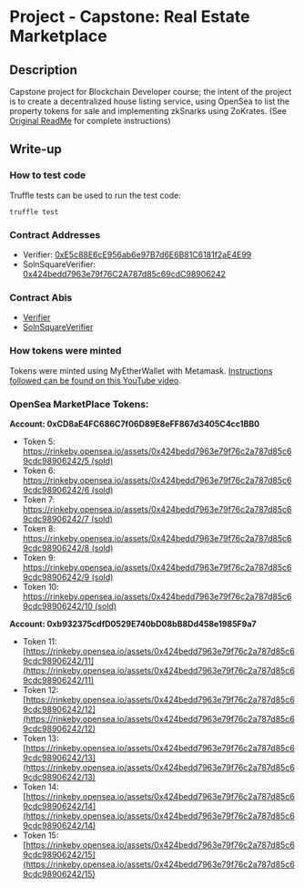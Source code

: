 # Project - Capstone: Real Estate Marketplace


## Description
Capstone project for Blockchain Developer course; the intent of the project is to create a decentralized house listing service, using OpenSea to list the property tokens for sale and implementing zkSnarks using ZoKrates. (See [Original ReadMe](https://github.com/marq-oh/bcnd-p5/blob/master/README_orig.md) for complete instructions)

## Write-up
### How to test code
Truffle tests can be used to run the test code:

`truffle test`

### Contract Addresses 
* Verifier: [0xE5c88E6cE956ab6e97B7d6E6B81C6181f2aE4E99](https://rinkeby.etherscan.io/address/0xE5c88E6cE956ab6e97B7d6E6B81C6181f2aE4E99)
* SolnSquareVerifier: [0x424bedd7963e79f76C2A787d85c69cdC98906242](https://rinkeby.etherscan.io/address/0x424bedd7963e79f76C2A787d85c69cdC98906242)

### Contract Abis
* [Verifier](https://github.com/marq-oh/bcnd-p5/blob/master/eth-contracts/build/contracts/Verifier.json)
* [SolnSquareVerifier](https://github.com/marq-oh/bcnd-p5/blob/master/eth-contracts/build/contracts/SolnSquareVerifier.json) 

### How tokens were minted
Tokens were minted using MyEtherWallet with Metamask. [Instructions followed can be found on this YouTube video](https://www.youtube.com/watch?v=8MChn-NJJB0&feature=youtu.be).

### OpenSea MarketPlace Tokens:
**Account: 0xCD8aE4FC686C7f06D89E8eFF867d3405C4cc1BB0**
* Token 5: [https://rinkeby.opensea.io/assets/0x424bedd7963e79f76c2a787d85c69cdc98906242/5 (sold)](https://rinkeby.opensea.io/assets/0x424bedd7963e79f76c2a787d85c69cdc98906242/5)
* Token 6: [https://rinkeby.opensea.io/assets/0x424bedd7963e79f76c2a787d85c69cdc98906242/6 (sold)](https://rinkeby.opensea.io/assets/0x424bedd7963e79f76c2a787d85c69cdc98906242/6)
* Token 7: [https://rinkeby.opensea.io/assets/0x424bedd7963e79f76c2a787d85c69cdc98906242/7 (sold)](https://rinkeby.opensea.io/assets/0x424bedd7963e79f76c2a787d85c69cdc98906242/7)
* Token 8: [https://rinkeby.opensea.io/assets/0x424bedd7963e79f76c2a787d85c69cdc98906242/8 (sold)](https://rinkeby.opensea.io/assets/0x424bedd7963e79f76c2a787d85c69cdc98906242/8)
* Token 9: [https://rinkeby.opensea.io/assets/0x424bedd7963e79f76c2a787d85c69cdc98906242/9 (sold)](https://rinkeby.opensea.io/assets/0x424bedd7963e79f76c2a787d85c69cdc98906242/9)
* Token 10: [https://rinkeby.opensea.io/assets/0x424bedd7963e79f76c2a787d85c69cdc98906242/10 (sold)](https://rinkeby.opensea.io/assets/0x424bedd7963e79f76c2a787d85c69cdc98906242/10)

**Account: 0xb932375cdfD0529E740bD08bB8Dd458e1985F9a7**
* Token 11: [https://rinkeby.opensea.io/assets/0x424bedd7963e79f76c2a787d85c69cdc98906242/11](https://rinkeby.opensea.io/assets/0x424bedd7963e79f76c2a787d85c69cdc98906242/11)
* Token 12: [https://rinkeby.opensea.io/assets/0x424bedd7963e79f76c2a787d85c69cdc98906242/12](https://rinkeby.opensea.io/assets/0x424bedd7963e79f76c2a787d85c69cdc98906242/12)
* Token 13: [https://rinkeby.opensea.io/assets/0x424bedd7963e79f76c2a787d85c69cdc98906242/13](https://rinkeby.opensea.io/assets/0x424bedd7963e79f76c2a787d85c69cdc98906242/13)
* Token 14: [https://rinkeby.opensea.io/assets/0x424bedd7963e79f76c2a787d85c69cdc98906242/14](https://rinkeby.opensea.io/assets/0x424bedd7963e79f76c2a787d85c69cdc98906242/14)
* Token 15: [https://rinkeby.opensea.io/assets/0x424bedd7963e79f76c2a787d85c69cdc98906242/15](https://rinkeby.opensea.io/assets/0x424bedd7963e79f76c2a787d85c69cdc98906242/15)